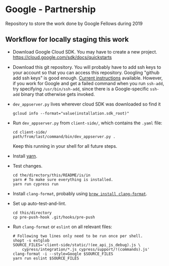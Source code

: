 # Google - Partnership
Repository to store the work done by Google Fellows during 2019 

## Workflow for locally staging this work
* Download Google Cloud SDK. You may have to create a new project.
https://cloud.google.com/sdk/docs/quickstarts

* Download this git repository. You will probably have to add ssh keys to your
account so that you can access this repository. Googling "github add ssh keys"
is good enough. [Current instructions](https://help.github.com/en/articles/generating-a-new-ssh-key-and-adding-it-to-the-ssh-agent)
available. However, if you work for Google and get a failed command when you run
`ssh-add`, try specifying `/usr/bin/ssh-add`, since there is a Google-specific
`ssh-add` binary that otherwise gets invoked.

* `dev_appserver.py` lives wherever cloud SDK was downloaded so find it

    ```shell
    gcloud info --format="value(installation.sdk_root)"

    ```

* Run `dev_appserver.py` from `client-side/`, which contains the `.yaml` file:

    ```shell
    cd client-side/
    path/from/last/command/bin/dev_appserver.py .
    ```

  Keep this running in your shell for all future steps.

* Install [yarn](http://yarnpkg.com/).

* Test changes.

    ```shell
    cd the/directory/this/README/is/in
    yarn # To make sure everything is installed.
    yarn run cypress run
    ```

* Install `clang-format`, probably using [`brew install clang-format`](https://brew.sh).

* Set up auto-test-and-lint.

    ```shell
    cd this/directory
    cp pre-push-hook .git/hooks/pre-push
    ```

* Run `clang-format` or `eslint` on all relevant files:

    ```shell
    # Following two lines only need to be run once per shell.
    shopt -s extglob
    SOURCE_FILES='client-side/static/!(ee_api_js_debug).js \
        cypress/integration/*.js cypress/support/!(commands).js'
    clang-format -i --style=Google $SOURCE_FILES
    yarn run eslint $SOURCE_FILES
    ```

